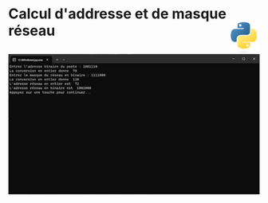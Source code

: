 # **Calcul d'addresse et de masque réseau** <a href="../../"><img align="right" src="../../assets/logo/Python-logo-notext.svg" alt="Python" title="Phthon" widht="auto" height="64px"></a>

![Calcul de maque et d'adresse réseau](../../assets/screenshots/networkAdressMask.png)